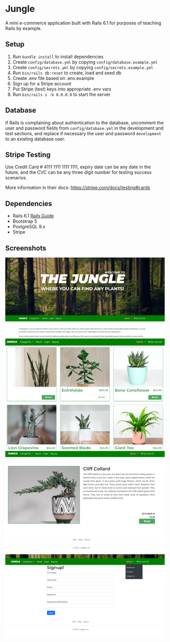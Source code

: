 # Jungle

A mini e-commerce application built with Rails 6.1 for purposes of teaching Rails by example.

## Setup

1. Run `bundle install` to install dependencies
2. Create `config/database.yml` by copying `config/database.example.yml`
3. Create `config/secrets.yml` by copying `config/secrets.example.yml`
4. Run `bin/rails db:reset` to create, load and seed db
5. Create .env file based on .env.example
6. Sign up for a Stripe account
7. Put Stripe (test) keys into appropriate .env vars
8. Run `bin/rails s -b 0.0.0.0` to start the server

## Database

If Rails is complaining about authentication to the database, uncomment the user and password fields from `config/database.yml` in the development and test sections, and replace if necessary the user and password `development` to an existing database user.

## Stripe Testing

Use Credit Card # 4111 1111 1111 1111, expiry date can be any date in the future, and the CVC can be any three digit number for testing success scenarios.

More information in their docs: <https://stripe.com/docs/testing#cards>

## Dependencies

- Rails 6.1 [Rails Guide](http://guides.rubyonrails.org/v6.1/)
- Bootstrap 5
- PostgreSQL 9.x
- Stripe

## Screenshots

![Homepage](https://github.com/KianNaimiRoy/Jungle/blob/master/images/homepage.png?raw=true)
![Products](https://github.com/KianNaimiRoy/Jungle/blob/master/images/products.png?raw=true)
![Item](https://github.com/KianNaimiRoy/Jungle/blob/master/images/item.png?raw=true)
![Signup](https://github.com/KianNaimiRoy/Jungle/blob/master/images/signup.png?raw=true)